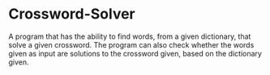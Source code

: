# Crossword-Solver
A program that has the ability to find words, from a given dictionary, that solve a given crossword. The program can also check whether the words given as input are solutions to the crossword given, based on the dictionary given.
